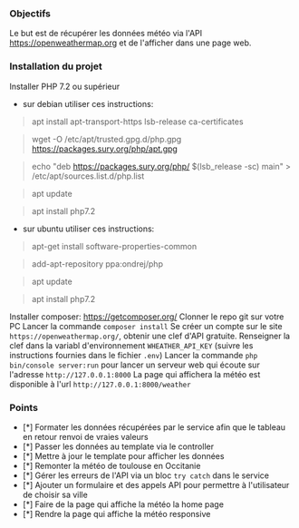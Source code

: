 ### Objectifs

Le but est de récupérer les données météo via l'API https://openweathermap.org et de l'afficher dans une page web.


### Installation du projet

Installer PHP 7.2 ou supérieur

- sur debian utiliser ces instructions:

> apt install apt-transport-https lsb-release ca-certificates

> wget -O /etc/apt/trusted.gpg.d/php.gpg https://packages.sury.org/php/apt.gpg

> echo "deb https://packages.sury.org/php/ \$(lsb_release -sc) main" > /etc/apt/sources.list.d/php.list

> apt update

> apt install php7.2

- sur ubuntu utiliser ces instructions:

> apt-get install software-properties-common

> add-apt-repository ppa:ondrej/php

> apt update

> apt install php7.2

Installer composer: https://getcomposer.org/
Clonner le repo git sur votre PC
Lancer la commande `composer install`
Se créer un compte sur le site `https://openweathermap.org/`, obtenir une clef d'API gratuite.
Renseigner la clef dans la variabl d'environnement `WHEATHER_API_KEY` (suivre les instructions fournies dans le fichier `.env`)
Lancer la commande `php bin/console server:run` pour lancer un serveur web qui écoute sur l'adresse `http://127.0.0.1:8000`
La page qui affichera la météo est disponible à l'url `http://127.0.0.1:8000/weather`

### Points

- [*] Formater les données récupérées par le service afin que le tableau en retour renvoi de vraies valeurs
- [*] Passer les données au template via le controller
- [*] Mettre à jour le template pour afficher les données
- [*] Remonter la météo de toulouse en Occitanie
- [*] Gérer les erreurs de l'API via un bloc `try catch` dans le service
- [*] Ajouter un formulaire et des appels API pour permettre à l'utilisateur de choisir sa ville
- [*] Faire de la page qui affiche la météo la home page
- [*] Rendre la page qui affiche la météo responsive

